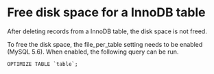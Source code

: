Free disk space for a InnoDB table
==================================

After deleting records from a InnoDB table,
the disk space is not freed.

To free the disk space, the file_per_table
setting needs to be enabled (MySQL 5.6).
When enabled, the following query can be
run.

```mysql
OPTIMIZE TABLE `table`;
```
